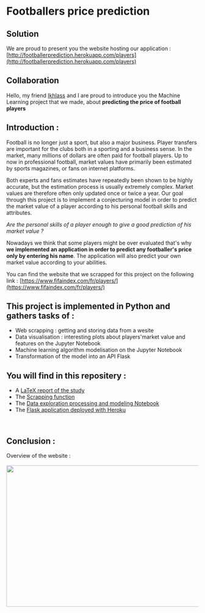 # Footballers price prediction

## Solution 
We are proud to present you the website hosting our application : [http://footballerprediction.herokuapp.com/players](http://footballerprediction.herokuapp.com/players)

## Collaboration 
Hello, my friend [Ikhlass](https://github.com/ikhlo) and I are proud to introduce you the Machine Learning project that we made, about **predicting the price of football players**


## Introduction :

Football is no longer just a sport, but also a major business. Player transfers are important for the clubs both in a sporting and a business sense. In the market, many millions of dollars are often paid for football players. Up to now in professional football, market values have primarily been estimated by sports magazines, or fans on internet platforms. 

Both experts and fans estimates have repeatedly been shown to be highly accurate, but the estimation process is usually extremely complex. Market values are therefore often only updated once or twice a year. Our goal through this project is to implement a conjecturing model in order to predict the market value of a player according to his personal football skills and attributes. 


*Are the personal skills of a player enough to give a good prediction of his market value ?*

Nowadays we think that some players might be over evaluated that's why **we implemented an application in order to predict any footballer's price only by entering his name**. The application will also predict your own market value according to your abilities.

You can find the website that we scrapped for this project on the following link : [https://www.fifaindex.com/fr/players/](https://www.fifaindex.com/fr/players/)
<br>


## This project is implemented in Python and gathers tasks of :
* Web scrapping : getting and storing data from a wesite
* Data visualisation : interesting plots about players'market value and features on the Jupyter Notebook
* Machine learning algorithm modelisation on the Jupyter Notebook
* Transformation of the model into an API Flask
  

## You will find in this repositery : 
* A [LaTeX report of the study](https://github.com/thomastrg/Price_prediction_footballers/blob/main/rapport/Player_Value_Prediction.pdf)
* The [Scrapping function](https://github.com/thomastrg/Price_prediction_footballers/blob/main/Scrapping/Scrapping_fifaindex_function.py)
* The [Data exploration processing and modeling Notebook](https://github.com/thomastrg/Price_prediction_footballers/blob/main/Modeling/EDA_And_ML_modeling.ipynb)
* The [Flask application deployed with Heroku](http://footballerprediction.herokuapp.com/players)
<br> 

## Conclusion : 
Overview of the website :  <br> <br>
<img src="https://github.com/thomastrg/Price_prediction_footballers/blob/main/rapport/Hnet-image.gif" width="600" height="370"/>
